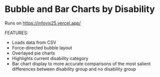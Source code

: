 # Bubble and Bar Charts by Disability

Runs on https://infovis25.vercel.app/

FEATURES:
- Loads data from CSV
- Force-directed bubble layout 
- Overlayed pie charts
- Highlights current disability category
- Bar chart display to more accurate comparisons of the most salient differences between disability group and no disability group
